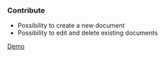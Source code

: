 ### Contribute

* Possibility to create a new document
* Possibility to edit and delete existing documents

[Demo](https://github.com/sophiaab/UDV/tree/new_contribute/UDV-Core/src/Extensions/Contribute/example)
